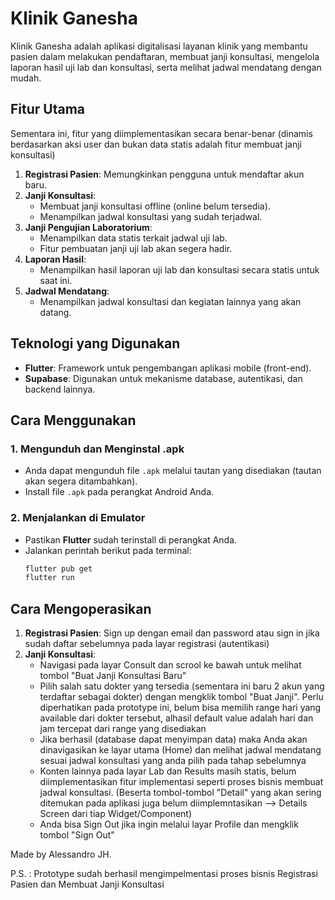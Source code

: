 # Klinik Ganesha

Klinik Ganesha adalah aplikasi digitalisasi layanan klinik yang membantu pasien dalam melakukan pendaftaran, membuat janji konsultasi, mengelola laporan hasil uji lab dan konsultasi, serta melihat jadwal mendatang dengan mudah.

## Fitur Utama
Sementara ini, fitur yang diimplementasikan secara benar-benar (dinamis berdasarkan aksi user dan bukan data statis adalah fitur membuat janji konsultasi)
1. **Registrasi Pasien**: Memungkinkan pengguna untuk mendaftar akun baru.
2. **Janji Konsultasi**: 
   - Membuat janji konsultasi offline (online belum tersedia).
   - Menampilkan jadwal konsultasi yang sudah terjadwal.
3. **Janji Pengujian Laboratorium**:
   - Menampilkan data statis terkait jadwal uji lab.
   - Fitur pembuatan janji uji lab akan segera hadir.
4. **Laporan Hasil**:
   - Menampilkan hasil laporan uji lab dan konsultasi secara statis untuk saat ini.
5. **Jadwal Mendatang**:
   - Menampilkan jadwal konsultasi dan kegiatan lainnya yang akan datang.

## Teknologi yang Digunakan

- **Flutter**: Framework untuk pengembangan aplikasi mobile (front-end).
- **Supabase**: Digunakan untuk mekanisme database, autentikasi, dan backend lainnya.

## Cara Menggunakan

### 1. Mengunduh dan Menginstal .apk
- Anda dapat mengunduh file `.apk` melalui tautan yang disediakan (tautan akan segera ditambahkan).
- Install file `.apk` pada perangkat Android Anda.

### 2. Menjalankan di Emulator
- Pastikan **Flutter** sudah terinstall di perangkat Anda.
- Jalankan perintah berikut pada terminal:
  ```bash
  flutter pub get
  flutter run

## Cara Mengoperasikan
1. **Registrasi Pasien**: Sign up dengan email dan password atau sign in jika sudah daftar sebelumnya pada layar registrasi (autentikasi)
2. **Janji Konsultasi**: 
   - Navigasi pada layar Consult dan scrool ke bawah untuk melihat tombol "Buat Janji Konsultasi Baru"
   - Pilih salah satu dokter yang tersedia (sementara ini baru 2 akun yang terdaftar sebagai dokter) dengan mengklik tombol "Buat Janji". Perlu diperhatikan pada prototype ini, belum bisa memilih range hari yang available dari dokter tersebut, alhasil default value adalah hari dan jam tercepat dari range yang disediakan
   - Jika berhasil (database dapat menyimpan data) maka Anda akan dinavigasikan ke layar utama (Home) dan melihat jadwal mendatang sesuai jadwal konsultasi yang anda pilih pada tahap sebelumnya
   - Konten lainnya pada layar Lab dan Results masih statis, belum diimplementasikan fitur implementasi seperti proses bisnis membuat jadwal konsultasi. (Beserta tombol-tombol "Detail" yang akan sering ditemukan pada aplikasi juga belum diimplemntasikan --> Details Screen dari tiap Widget/Component)
   - Anda bisa Sign Out jika ingin melalui layar Profile dan mengklik tombol "Sign Out"

Made by Alessandro JH.

P.S. : Prototype sudah berhasil mengimpelmentasi proses bisnis Registrasi Pasien dan Membuat Janji Konsultasi
